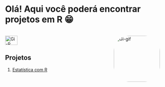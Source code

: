 # Olá! Aqui você poderá encontrar projetos em R 😁

<div style="display: inline_block"><br>
  <img align="center" alt="Gi-R" height="30" width="40" src="https://cdn.jsdelivr.net/gh/devicons/devicon/icons/r/r-original.svg">
  <img align="right" alt="Gi-gif" height="150" style="border-radius:50px;"  src="https://media.giphy.com/media/MT5UUV1d4CXE2A37Dg/giphy.gif">
</div>

## Projetos
1) [Estatística com R](https://github.com/gifiorese/Projetos-R/tree/main/Estat%C3%ADstica%20com%20R%20-%20Frequ%C3%AAncias%20e%20Medidas/M%C3%B3dulo%201)
